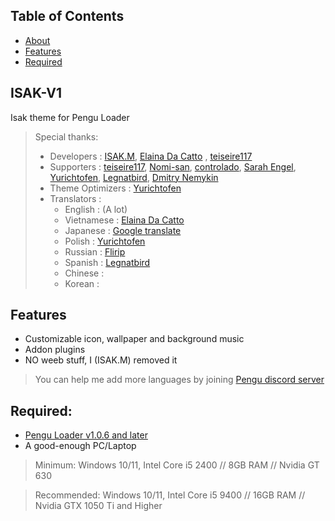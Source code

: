 ## Table of Contents
 - [About](#ISAKV1)
 - [Features](#features)
 - [Required](#required)

## ISAK-V1
Isak theme for Pengu Loader

> Special thanks:
>  - Developers       : [ISAK.M](https://github.com/ISAKEM), [Elaina Da Catto](https://github.com/Elaina69) , [teiseire117](https://github.com/teisseire117)
>  - Supporters       : [teiseire117](https://github.com/teisseire117), [Nomi-san](https://github.com/nomi-san), [controlado](https://github.com/controlado), [Sarah Engel](https://github.com/PrincessAkira), [Yurichtofen](https://github.com/Yurichtofen), [Legnatbird](https://github.com/Legnatbird), [Dmitry Nemykin](https://github.com/DmitryFisk)
>  - Theme Optimizers : [Yurichtofen](https://github.com/Yurichtofen)
>  - Translators      : 
>    + English : (A lot)
>    + Vietnamese : [Elaina Da Catto](https://github.com/Elaina69)
>    + Japanese   : [Google translate](https://translate.google.com/)
>    + Polish     : [Yurichtofen](https://github.com/Yurichtofen)
>    + Russian    : [Flirip](https://github.com/Flirip)
>    + Spanish    : [Legnatbird](https://github.com/Legnatbird)
>    + Chinese    : []()
>    + Korean     : []()

## Features
 - Customizable icon, wallpaper and background music
 - Addon plugins
 - NO weeb stuff, I (ISAK.M) removed it

> You can help me add more languages by joining [Pengu discord server](https://chat.pengu.lol/)

## Required: 
 - [Pengu Loader v1.0.6 and later](https://github.com/PenguLoader/PenguLoader/releases)
 - A good-enough PC/Laptop

> Minimum: Windows 10/11, Intel Core i5 2400 // 8GB RAM // Nvidia GT 630

> Recommended: Windows 10/11, Intel Core i5 9400 // 16GB RAM // Nvidia GTX 1050 Ti and Higher
